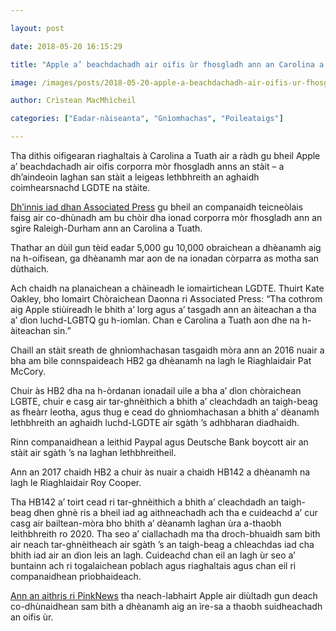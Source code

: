 ```yaml
---

layout: post

date: 2018-05-20 16:15:29

title: "Apple a’ beachdachadh air oifis ùr fhosgladh ann an Carolina a Tuath a dh’aindeoin laghan san stàit a leigeas lethbhreith an aghaidh luchd-LGDTE"

image: /images/posts/2018-05-20-apple-a-beachdachadh-air-oifis-ur-fhosgladh-ann-an-carolina-a-tuath-a-dh-aindeoin-laghan-san-stait-a-leigeas-leth-bhreith.webp

author: Crìstean MacMhìcheil

categories: ["Eadar-nàiseanta", "Gnìomhachas", "Poileataigs"]

---
```


Tha dithis oifigearan riaghaltais à Carolina a Tuath air a ràdh gu bheil Apple a’ beachdachadh air oifis corporra mòr fhosgladh anns an stàit – a dh’aindeoin laghan san stàit a leigeas lethbhreith an aghaidh coimhearsnachd LGDTE na stàite.

[Dh’innis iad dhan Associated Press](https://www.seattletimes.com/business/gay-friendly-apple-weighs-north-carolina-despite-lgbt-laws/) gu bheil an companaidh teicneòlais faisg air co-dhùnadh am bu chòir dha ionad corporra mòr fhosgladh ann an sgìre Raleigh-Durham ann an Carolina a Tuath.

Thathar an dùil gun tèid eadar 5,000 gu 10,000 obraichean a dhèanamh aig na h-oifisean, ga dhèanamh mar aon de na ionadan còrparra as motha san dùthaich.

Ach chaidh na planaichean a chàineadh le iomairtichean LGDTE. Thuirt Kate Oakley, bho Iomairt Chòraichean Daonna ri Associated Press: “Tha cothrom aig Apple stiùireadh le bhith a’ lorg agus a’ tasgadh ann an àiteachan a tha a’ dìon luchd-LGBTQ gu h-iomlan. Chan e Carolina a Tuath aon dhe na h-àiteachan sin.”

Chaill an stàit sreath de ghnìomhachasan tasgaidh mòra ann an 2016 nuair a bha am bìle connspaideach HB2 ga dhèanamh na lagh le Riaghlaidair Pat McCory.

Chuir às HB2 dha na h-òrdanan ionadail uile a bha a’ dìon chòraichean LGBTE, chuir e casg air tar-ghnèithich a bhith a’ cleachdadh an taigh-beag as fheàrr leotha, agus thug e cead do ghnìomhachasan a bhith a’ dèanamh lethbhreith an aghaidh luchd-LGDTE air sgàth ’s adhbharan diadhaidh.

Rinn companaidhean a leithid Paypal agus Deutsche Bank boycott air an stàit air sgàth ’s na laghan lethbhreitheil.

Ann an 2017 chaidh HB2 a chuir às nuair a chaidh HB142 a dhèanamh na lagh le Riaghlaidair Roy Cooper.

Tha HB142 a’ toirt cead ri tar-ghnèithich a bhith a’ cleachdadh an taigh-beag dhen ghnè ris a bheil iad ag aithneachadh ach tha e cuideachd a’ cur casg air bailtean-mòra bho bhith a’ dèanamh laghan ùra a-thaobh leithbhreith ro 2020. Tha seo a’ ciallachadh ma tha droch-bhuaidh sam bith air neach tar-ghnèitheach air sgàth ’s an taigh-beag a chleachdas iad cha bhith iad air an dìon leis an lagh. Cuideachd chan eil an lagh ùr seo a’ buntainn ach ri togalaichean poblach agus riaghaltais agus chan eil ri companaidhean prìobhaideach.

[Ann an aithris ri PinkNews](https://www.pinknews.co.uk/2018/05/20/apple-north-carolina-hb2-expansion-boycott/) tha neach-labhairt Apple air diùltadh gun deach co-dhùnaidhean sam bith a dhèanamh aig an ìre-sa a thaobh suidheachadh an oifis ùr.
